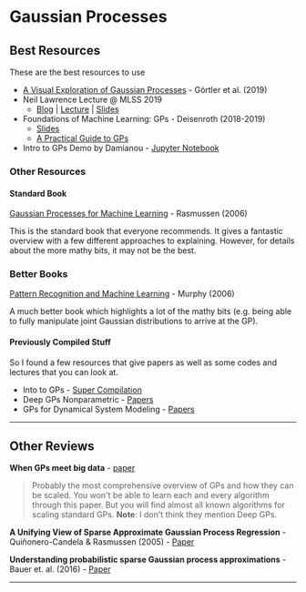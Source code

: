 # Gaussian Processes


## Best Resources

These are the best resources to use

* [A Visual Exploration of Gaussian Processes](https://distill.pub/2019/visual-exploration-gaussian-processes/) - Görtler et al. (2019)
* Neil Lawrence Lecture @ MLSS 2019
    * [Blog](http://inverseprobability.com/talks/notes/gaussian-processes.html) | [Lecture](http://inverseprobability.com/talks/notes/gaussian-processes.html) | [Slides](http://inverseprobability.com/talks/notes/gaussian-processes.html)
* Foundations of Machine Learning: GPs - Deisenroth (2018-2019)
    * [Slides](https://deisenroth.co.uk/teaching/2018-19/foundations-of-machine-learning/lecture_gaussian_processes.pdf) 
    * [A Practical Guide to GPs](https://drafts.distill.pub/gp/)
* Intro to GPs Demo by Damianou - [Jupyter Notebook](http://adamian.github.io/talks/Damianou_GP_tutorial.html)

### Other Resources

#### Standard Book

[Gaussian Processes for Machine Learning](http://www.gaussianprocess.org/gpml/) - Rasmussen (2006)

This is the standard book that everyone recommends. It gives a fantastic overview with a few different approaches to explaining. However, for details about the more mathy bits, it may not be the best.


### Better Books

[Pattern Recognition and Machine Learning](https://www.microsoft.com/en-us/research/publication/pattern-recognition-machine-learning/) - Murphy (2006)

A much better book which highlights a lot of the mathy bits (e.g. being able to fully manipulate joint Gaussian distributions to arrive at the GP).


#### Previously Compiled Stuff

So I found a few resources that give papers as well as some codes and lectures that you can look at.

* Into to GPs - [Super Compilation](https://ebonilla.github.io/gaussianprocesses/)
* Deep GPs Nonparametric - [Papers](https://github.com/otokonoko8/deep-Bayesian-nonparametrics-papers/blob/master/README.md)
* GPs for Dynamical System Modeling - [Papers](http://dsc.ijs.si/jus.kocijan/GPdyn/)

---
## Other Reviews

**When GPs meet big data** - [paper](https://arxiv.org/pdf/1807.01065.pdf)
  > Probably the most comprehensive overview of GPs and how they can be scaled. You won't be able to learn each and every algorithm through this paper. But you will find almost all known algorithms for scaling standard GPs. **Note**: I don't think they mention Deep GPs.


**A Unifying View of Sparse Approximate Gaussian Process Regression** - Quiñonero-Candela & Rasmussen (2005) - [Paper](https://dl.acm.org/citation.cfm?id=1194909)

**Understanding probabilistic sparse Gaussian process approximations** - Bauer et. al. (2016) - [Paper](https://dl.acm.org/citation.cfm?id=3157268)

---



